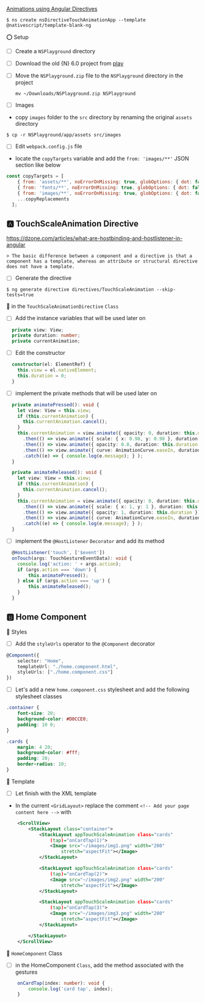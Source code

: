 


[Animations using Angular Directives](https://nativescripting.com/posts/animations-using-angular-directives)


```
$ ns create nsDirectiveTouchAnimationApp --template @nativescript/template-blank-ng
```

:o: Setup 

- [ ] Create a `NSPlayground` directory 

- [ ] Download the old {N} 6.0 project from [play](https://play.nativescript.org/?template=play-ng&id=sxs0F7&v=7)

- [ ] Move the `NSPlayground.zip` file to the `NSPlayground` directory in the project

    `mv ~/Downloads/NSPlayground.zip NSPlayground`

- [ ] Images

* copy `images` folder to the `src` directory by renaming the original `assets` directory

```
$ cp -r NSPlayground/app/assets src/images
```

- [ ] Edit `webpack.config.js` file

* locate the `copyTargets` variable and add the `from: 'images/**'` JSON section like below

```javascript
const copyTargets = [
    { from: 'assets/**', noErrorOnMissing: true, globOptions: { dot: false, ...copyIgnore } },
    { from: 'fonts/**', noErrorOnMissing: true, globOptions: { dot: false, ...copyIgnore } },
    { from: 'images/**', noErrorOnMissing: true, globOptions: { dot: false, ...copyIgnore } },
    ...copyReplacements
  ];
```

## :a: TouchScaleAnimation Directive

https://dzone.com/articles/what-are-hostbinding-and-hostlistener-in-angular

```
> The basic difference between a component and a directive is that a component has a template, whereas an attribute or structural directive does not have a template.
```

- [ ] Generate the directive

```
$ ng generate directive directives/TouchScaleAnimation --skip-tests=true
```


:round_pushpin: in the `TouchScaleAnimationDirective` `Class`

- [ ] Add the instance variables that will be used later on

```typescript
  private view: View;
  private duration: number; 
  private currentAnimation;
```

- [ ] Edit the constructor

```typescript
  constructor(el: ElementRef) {
    this.view = el.nativeElement;
    this.duration = 0;
  }
```

- [ ] implement the private methods that will be used later on


```typescript
  private animatePressed(): void {
    let view: View = this.view;
    if (this.currentAnimation) {
      this.currentAnimation.cancel();
    }
    this.currentAnimation = view.animate({ opacity: 0, duration: this.duration })
      .then(() => view.animate({ scale: { x: 0.98, y: 0.98 }, duration: this.duration }))
      .then(() => view.animate({ opacity: 0.8, duration: this.duration }))
      .then(() => view.animate({ curve: AnimationCurve.easeIn, duration: this.duration } ))
      .catch((e) => { console.log(e.message); } );
  }

  private animateReleased(): void {
    let view: View = this.view;
    if (this.currentAnimation) {
      this.currentAnimation.cancel();
    }
    this.currentAnimation = view.animate({ opacity: 0, duration: this.duration })
      .then(() => view.animate({ scale: { x: 1, y: 1 }, duration: this.duration }))
      .then(() => view.animate({ opacity: 1, duration: this.duration }))
      .then(() => view.animate({ curve: AnimationCurve.easeIn, duration: this.duration } ))
      .catch((e) => { console.log(e.message); } );
  }
```

- [ ] implement the `@HostListener` `Decorator` and add its method

```typescript
  @HostListener('touch', ['$event'])
  onTouch(args: TouchGestureEventData): void {
    console.log('action: ' + args.action);
    if (args.action === 'down') {
        this.animatePressed();
    } else if (args.action === 'up') {
        this.animateReleased();
    }
  }
```

## :b: Home Component

:round_pushpin: Styles

- [ ] Add the `styleUrls` operator to the `@Component` decorator

```typescript
@Component({
    selector: "Home",
    templateUrl: "./home.component.html",
    styleUrls: ["./home.component.css"]
})
```

- [ ] Let's add a new `home.component.css` stylesheet and add the following stylesheet classes

```scss
.container {
    font-size: 20;
    background-color: #D0CCE0;
    padding: 10 0;
}

.cards {
    margin: 4 20;
    background-color: #fff;
    padding: 20;
    border-radius: 10;
}
```


:round_pushpin: Template

- [ ] Let finish with the XML template

* In the current `<GridLayout>` replace the comment `<!-- Add your page content here -->` with


```xml
    <ScrollView>
        <StackLayout class="container">
            <StackLayout appTouchScaleAnimation class="cards"
                (tap)="onCardTap(1)">
                <Image src="~/images/img1.png" width="200"
                    stretch="aspectFit"></Image>
            </StackLayout>

            <StackLayout appTouchScaleAnimation class="cards"
                (tap)="onCardTap(2)">
                <Image src="~/images/img2.png" width="200"
                    stretch="aspectFit"></Image>
            </StackLayout>

            <StackLayout appTouchScaleAnimation class="cards"
                (tap)="onCardTap(3)">
                <Image src="~/images/img3.png" width="200"
                    stretch="aspectFit"></Image>
            </StackLayout>

        </StackLayout>
    </ScrollView>
```

:round_pushpin: `HomeComponent` Class

- [ ] in the HomeComponent `Class`, add the method associated with the gestures

```typescript
    onCardTap(index: number): void {
        console.log('card tap', index);
    }
```

